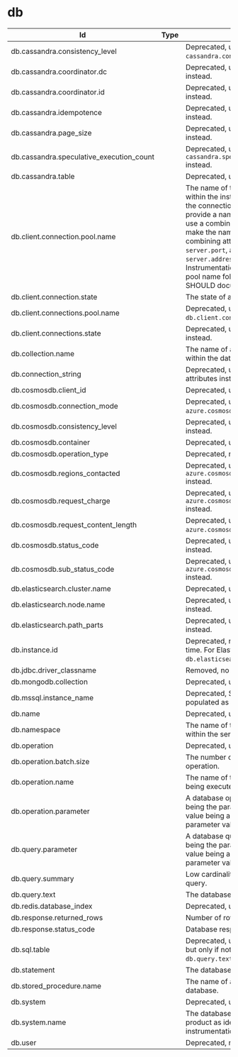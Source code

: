 # db
| Id | Type | Description | Values | Brief | Stability | Reason |
|---|---|---|---|---|---|---|
| db.cassandra.consistency_level |  | Deprecated, use `cassandra.consistency.level` instead. | db.cassandra.consistency_level | | deprecated | Replaced by `cassandra.consistency.level`. |
| db.cassandra.coordinator.dc |  | Deprecated, use `cassandra.coordinator.dc` instead. | db.cassandra.coordinator.dc | | deprecated | Replaced by `cassandra.coordinator.dc`. |
| db.cassandra.coordinator.id |  | Deprecated, use `cassandra.coordinator.id` instead. | db.cassandra.coordinator.id | | deprecated | Replaced by `cassandra.coordinator.id`. |
| db.cassandra.idempotence |  | Deprecated, use `cassandra.query.idempotent` instead. | db.cassandra.idempotence | | deprecated | Replaced by `cassandra.query.idempotent`. |
| db.cassandra.page_size |  | Deprecated, use `cassandra.page.size` instead. | db.cassandra.page_size | | deprecated | Replaced by `cassandra.page.size`. |
| db.cassandra.speculative_execution_count |  | Deprecated, use `cassandra.speculative_execution.count` instead. | db.cassandra.speculative_execution_count | | deprecated | Replaced by `cassandra.speculative_execution.count`. |
| db.cassandra.table |  | Deprecated, use `db.collection.name` instead. | db.cassandra.table | | deprecated | Replaced by `db.collection.name`. |
| db.client.connection.pool.name |  | The name of the connection pool; unique within the instrumented application. In case the connection pool implementation doesn't provide a name, instrumentation SHOULD use a combination of parameters that would make the name unique, for example, combining attributes `server.address`, `server.port`, and `db.namespace`, formatted as `server.address:server.port/db.namespace`. Instrumentations that generate connection pool name following different patterns SHOULD document it. | db.client.connection.pool.name | | development |  |
| db.client.connection.state |  | The state of a connection in the pool | db.client.connection.state | | development |  |
| db.client.connections.pool.name |  | Deprecated, use `db.client.connection.pool.name` instead. | db.client.connections.pool.name | | deprecated | Replaced by `db.client.connection.pool.name`. |
| db.client.connections.state |  | Deprecated, use `db.client.connection.state` instead. | db.client.connections.state | | deprecated | Replaced by `db.client.connection.state`. |
| db.collection.name |  | The name of a collection (table, container) within the database. | db.collection.name | | stable |  |
| db.connection_string |  | Deprecated, use `server.address`, `server.port` attributes instead. | db.connection_string | | deprecated | Replaced by `server.address` and `server.port`. |
| db.cosmosdb.client_id |  | Deprecated, use `azure.client.id` instead. | db.cosmosdb.client_id | | deprecated | Replaced by `azure.client.id`. |
| db.cosmosdb.connection_mode |  | Deprecated, use `azure.cosmosdb.connection.mode` instead. | db.cosmosdb.connection_mode | | deprecated | Replaced by `azure.cosmosdb.connection.mode`. |
| db.cosmosdb.consistency_level |  | Deprecated, use `cosmosdb.consistency.level` instead. | db.cosmosdb.consistency_level | | deprecated | Replaced by `azure.cosmosdb.consistency.level`. |
| db.cosmosdb.container |  | Deprecated, use `db.collection.name` instead. | db.cosmosdb.container | | deprecated | Replaced by `db.collection.name`. |
| db.cosmosdb.operation_type |  | Deprecated, no replacement at this time. | db.cosmosdb.operation_type | | deprecated | No replacement at this time. |
| db.cosmosdb.regions_contacted |  | Deprecated, use `azure.cosmosdb.operation.contacted_regions` instead. | db.cosmosdb.regions_contacted | | deprecated | Replaced by `azure.cosmosdb.operation.contacted_regions`. |
| db.cosmosdb.request_charge |  | Deprecated, use `azure.cosmosdb.operation.request_charge` instead. | db.cosmosdb.request_charge | | deprecated | Replaced by `azure.cosmosdb.operation.request_charge`. |
| db.cosmosdb.request_content_length |  | Deprecated, use `azure.cosmosdb.request.body.size` instead. | db.cosmosdb.request_content_length | | deprecated | Replaced by `azure.cosmosdb.request.body.size`. |
| db.cosmosdb.status_code |  | Deprecated, use `db.response.status_code` instead. | db.cosmosdb.status_code | | deprecated | Replaced by `db.response.status_code`. |
| db.cosmosdb.sub_status_code |  | Deprecated, use `azure.cosmosdb.response.sub_status_code` instead. | db.cosmosdb.sub_status_code | | deprecated | Replaced by `azure.cosmosdb.response.sub_status_code`. |
| db.elasticsearch.cluster.name |  | Deprecated, use `db.namespace` instead. | db.elasticsearch.cluster.name | | deprecated | Replaced by `db.namespace`. |
| db.elasticsearch.node.name |  | Deprecated, use `elasticsearch.node.name` instead. | db.elasticsearch.node.name | | deprecated | Replaced by `elasticsearch.node.name`. |
| db.elasticsearch.path_parts |  | Deprecated, use `db.operation.parameter` instead. | db.elasticsearch.path_parts | | deprecated | Replaced by `db.operation.parameter`. |
| db.instance.id |  | Deprecated, no general replacement at this time. For Elasticsearch, use `db.elasticsearch.node.name` instead. | db.instance.id | | deprecated | Deprecated, no general replacement at this time. For Elasticsearch, use `db.elasticsearch.node.name` instead. |
| db.jdbc.driver_classname |  | Removed, no replacement at this time. | db.jdbc.driver_classname | | deprecated | Removed as not used. |
| db.mongodb.collection |  | Deprecated, use `db.collection.name` instead. | db.mongodb.collection | | deprecated | Replaced by `db.collection.name`. |
| db.mssql.instance_name |  | Deprecated, SQL Server instance is now populated as a part of `db.namespace` attribute. | db.mssql.instance_name | | deprecated | Deprecated, no replacement at this time. |
| db.name |  | Deprecated, use `db.namespace` instead. | db.name | | deprecated | Replaced by `db.namespace`. |
| db.namespace |  | The name of the database, fully qualified within the server address and port. | db.namespace | | stable |  |
| db.operation |  | Deprecated, use `db.operation.name` instead. | db.operation | | deprecated | Replaced by `db.operation.name`. |
| db.operation.batch.size |  | The number of queries included in a batch operation. | db.operation.batch.size | | stable |  |
| db.operation.name |  | The name of the operation or command being executed. | db.operation.name | | stable |  |
| db.operation.parameter |  | A database operation parameter, with `<key>` being the parameter name, and the attribute value being a string representation of the parameter value. | db.operation.parameter | | development |  |
| db.query.parameter |  | A database query parameter, with `<key>` being the parameter name, and the attribute value being a string representation of the parameter value. | db.query.parameter | | development |  |
| db.query.summary |  | Low cardinality summary of a database query. | db.query.summary | | stable |  |
| db.query.text |  | The database query being executed. | db.query.text | | stable |  |
| db.redis.database_index |  | Deprecated, use `db.namespace` instead. | db.redis.database_index | | deprecated | Replaced by `db.namespace`. |
| db.response.returned_rows |  | Number of rows returned by the operation. | db.response.returned_rows | | development |  |
| db.response.status_code |  | Database response status code. | db.response.status_code | | stable |  |
| db.sql.table |  | Deprecated, use `db.collection.name` instead, but only if not extracting the value from `db.query.text`. | db.sql.table | | deprecated | Replaced by `db.collection.name`, but only if not extracting the value from `db.query.text`. |
| db.statement |  | The database statement being executed. | db.statement | | deprecated | Replaced by `db.query.text`. |
| db.stored_procedure.name |  | The name of a stored procedure within the database. | db.stored_procedure.name | | stable |  |
| db.system |  | Deprecated, use `db.system.name` instead. | db.system | | deprecated | Replaced by `db.system.name`. |
| db.system.name |  | The database management system (DBMS) product as identified by the client instrumentation. | db.system.name | | stable |  |
| db.user |  | Deprecated, no replacement at this time. | db.user | | deprecated | No replacement at this time. |

